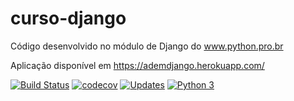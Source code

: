 # curso-django
Código desenvolvido no módulo de Django do www.python.pro.br

Aplicação disponível em  https://ademdjango.herokuapp.com/

[![Build Status](https://app.travis-ci.com/AdemProgramer/django.svg?branch=main)](https://app.travis-ci.com/AdemProgramer/django)
[![codecov](https://codecov.io/gh/AdemProgramer/django/branch/main/graph/badge.svg?token=MQU7JPESXR)](https://codecov.io/gh/AdemProgramer/django)
[![Updates](https://pyup.io/repos/github/AdemProgramer/django/shield.svg)](https://pyup.io/repos/github/AdemProgramer/django/)
[![Python 3](https://pyup.io/repos/github/AdemProgramer/django/python-3-shield.svg)](https://pyup.io/repos/github/AdemProgramer/django/)


